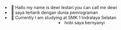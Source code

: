 <li>👋 Hallo my name is dewi lestari
     you can call me dewi</li>
<li>👀 saya tertarik dengan dunia pemrograman</li>
<li> 🌱 Currently I am studying at SMK 1 Indralaya Selatan</li>
<li align="center">hobi saya bernyanyi </li>
  
  
  
  


<!---
dewi-Xll/dewi-Xll is a ✨ special ✨ repository because its `README.md` (this file) appears on your GitHub profile.
You can click the Preview link to take a look at your changes.
--->

